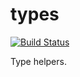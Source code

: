 # types

[![Build Status](https://travis-ci.com/pinyin/types.svg?branch=master)](https://travis-ci.com/pinyin/types)

Type helpers.
